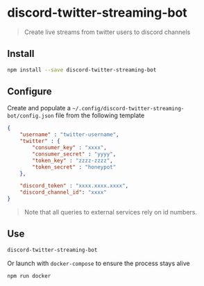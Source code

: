 # discord-twitter-streaming-bot

> Create live streams from twitter users to discord channels

## Install

```bash
npm install --save discord-twitter-streaming-bot
```

## Configure

Create and populate a  `~/.config/discord-twitter-streaming-bot/config.json` file from the following template


```json
{
    "username" : "twitter-username",
    "twitter" : {
        "consumer_key" : "xxxx",
        "consumer_secret" : "yyyy",
        "token_key" : "zzzz-zzzz",
        "token_secret" : "honeypot"
    },

    "discord_token" : "xxxx.xxxx.xxxx",
    "discord_channel_id": "xxxx"
}
```

> Note that all queries to external services rely on id numbers.

## Use

```bash
discord-twitter-streaming-bot
```

Or launch with `docker-compose` to ensure the process stays alive

```bash
npm run docker
```
